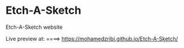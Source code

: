# Etch-A-Sketch
Etch-A-Sketch website

Live preview at:
====> https://mohamedzribi.github.io/Etch-A-Sketch/
